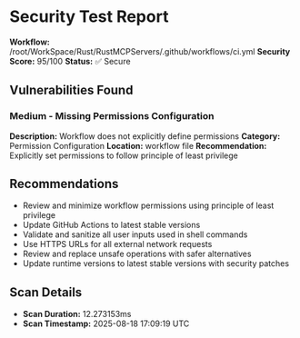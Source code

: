 # Security Test Report

**Workflow:** /root/WorkSpace/Rust/RustMCPServers/.github/workflows/ci.yml
**Security Score:** 95/100
**Status:** ✅ Secure

## Vulnerabilities Found

### Medium - Missing Permissions Configuration

**Description:** Workflow does not explicitly define permissions
**Category:** Permission Configuration
**Location:** workflow file
**Recommendation:** Explicitly set permissions to follow principle of least privilege

## Recommendations

- Review and minimize workflow permissions using principle of least privilege
- Update GitHub Actions to latest stable versions
- Validate and sanitize all user inputs used in shell commands
- Use HTTPS URLs for all external network requests
- Review and replace unsafe operations with safer alternatives
- Update runtime versions to latest stable versions with security patches

## Scan Details

- **Scan Duration:** 12.273153ms
- **Scan Timestamp:** 2025-08-18 17:09:19 UTC
